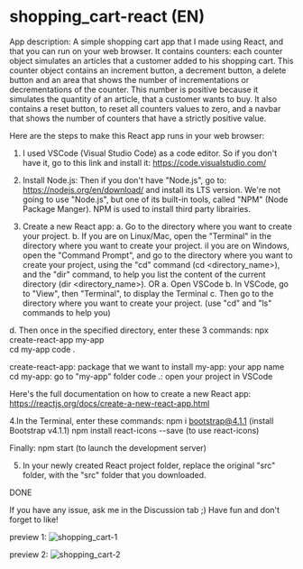 # shopping_cart-react (EN)
App description:
A simple shopping cart app that I made using React, and that you can run on your web browser.
It contains counters: each counter object simulates an articles that a customer added to his shopping cart.
This counter object contains an increment button, a decrement button, a delete button and an area that shows the number of incrementations or decrementations of the counter. This number is positive because it simulates the quantity of an article, that a customer wants to buy.
It also contains a reset button, to reset all counters values to zero, and a navbar that shows the number of counters that have a strictly positive value.

Here are the steps to make this React app runs in your web browser:
1. I used VSCode (Visual Studio Code) as a code editor. So if you don't have it, go to this link and install it:
https://code.visualstudio.com/

2. Install Node.js:
Then if you don't have "Node.js", go to: https://nodejs.org/en/download/
and install its LTS version.
We're not going to use "Node.js", but one of its built-in tools, called "NPM" (Node Package Manger).
NPM is used to install third party librairies.

3. Create a new React app:
a. Go to the directory where you want to create your project.
b. If you are on Linux/Mac, open the "Terminal" in the directory where you want to create your project.
iI you are on Windows, open the "Command Prompt", and go to the directory where you want to create your project, using the "cd" command (cd <directory_name>),
and the "dir" command, to help you list the content of the current directory (dir <directory_name>).
OR
a. Open VSCode
b. In VSCode, go to "View", then "Terminal", to display the Terminal
c. Then go to the directory where you want to create your project. (use "cd" and "ls" commands to help you)

d. Then once in the specified directory, enter these 3 commands:
npx create-react-app my-app         
cd my-app
code .

create-react-app: package that we want to install
my-app:     your app name
cd my-app:  go to "my-app" folder
code .:     open your project in VSCode

Here's the full documentation on how to create a new React app: https://reactjs.org/docs/create-a-new-react-app.html

4.In the Terminal, enter these commands:
npm i bootstrap@4.1.1           (install Bootstrap v4.1.1)
npm install react-icons --save  (to use react-icons)

Finally:
npm start (to launch the development server)

5. In your newly created React project folder, replace the original "src" folder, with the "src" folder that you downloaded.

DONE

If you have any issue, ask me in the Discussion tab ;)
Have fun and don't forget to like!

preview 1:
![shopping_cart-1](https://user-images.githubusercontent.com/72648203/108029876-8bba9700-702e-11eb-901e-5d94d2f8770f.png)

preview 2:
![shopping_cart-2](https://user-images.githubusercontent.com/72648203/108029882-8cebc400-702e-11eb-8f1a-bb1c00b6b2b8.png)
